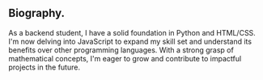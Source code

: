 ## Biography.
As a backend student, I have a solid foundation in Python and HTML/CSS. I'm now delving into JavaScript to expand my skill set and understand its benefits over other programming languages. With a strong grasp of mathematical concepts, I'm eager to grow and contribute to impactful projects in the future.
